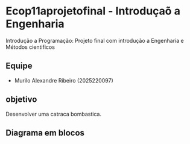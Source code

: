 # Ecop11aprojetofinal - Introduçaõ a Engenharia 
Introdução a Programação: Projeto final com introdução a Engenharia e Métodos cientificos 
## Equipe 
- Murilo Alexandre Ribeiro (2025220097)
## objetivo
Desenvolver uma catraca bombastica.
## Diagrama em blocos 
[]()
